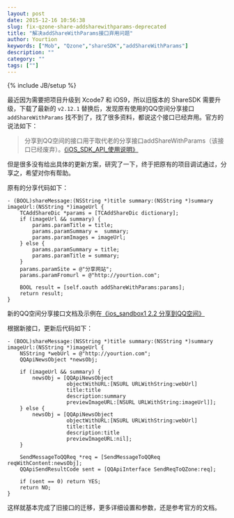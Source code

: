 ```yaml
---
layout: post
date: 2015-12-16 10:56:38
slug: fix-qzone-share-addsharewithparams-deprecated
title: "解决addShareWithParams接口弃用问题"
author: Yourtion
keywords: ["Mob", "Qzone","shareSDK","addShareWithParams"]
description: ""
category: ""
tags: [""]
---
```

{% include JB/setup %}

最近因为需要把项目升级到 Xcode7 和 iOS9，所以旧版本的 ShareSDK 需要升级，下载了最新的 `v2.12.1` 替换后，发现原有使用的QQ空间分享接口 `addShareWithParams` 找不到了，找了很多资料，都说这个接口已经弃用。官方的说法如下：

> 分享到QQ空间的接口用于取代老的分享接口addShareWithParams（该接口已经废弃）。[《iOS_SDK_API_使用说明》](http://wiki.connect.qq.com/ios_sdk_api_%E4%BD%BF%E7%94%A8%E8%AF%B4%E6%98%8E)

但是很多没有给出具体的更新方案，研究了一下，终于把原有的项目调试通过，分享之，希望对你有帮助。

原有的分享代码如下：

```objc
- (BOOL)shareMessage:(NSString *)title summary:(NSString *)summary imageUrl:(NSString *)imageUrl {
    TCAddShareDic *params = [TCAddShareDic dictionary];
    if (imageUrl && summary) {
        params.paramTitle = title;
        params.paramSummary =  summary;
        params.paramImages = imageUrl;
    } else {
        params.paramSummary = title;
        params.paramTitle = summary;
    }
    params.paramSite = @"分享网站";
    params.paramFromurl = @"http://yourtion.com";
    
    BOOL result = [self.oauth addShareWithParams:params];
    return result;
}
```

新的QQ空间分享接口文档及示例在[《ios_sandbox1 2.2 分享到QQ空间》](http://wiki.connect.qq.com/ios_sandbox1#2.2.E5.88.86.E4.BA.AB.E5.88.B0QQ.E7.A9.BA.E9.97.B4) 

根据新接口，更新后代码如下：

```objc
- (BOOL)shareMessage:(NSString *)title summary:(NSString *)summary imageUrl:(NSString *)imageUrl {
    NSString *webUrl = @"http://yourtion.com";
    QQApiNewsObject *newsObj;
    
    if (imageUrl && summary) {
        newsObj = [QQApiNewsObject
                   objectWithURL:[NSURL URLWithString:webUrl]
                   title:title
                   description:summary
                   previewImageURL:[NSURL URLWithString:imageUrl]];
    } else {
        newsObj = [QQApiNewsObject
                   objectWithURL:[NSURL URLWithString:webUrl]
                   title:title
                   description:title
                   previewImageURL:nil];
    }
    
    SendMessageToQQReq *req = [SendMessageToQQReq reqWithContent:newsObj];
    QQApiSendResultCode sent = [QQApiInterface SendReqToQZone:req];
    
    if (sent == 0) return YES;
    return NO;
}
```

这样就基本完成了旧接口的迁移，更多详细设置和参数，还是参考官方的文档。
